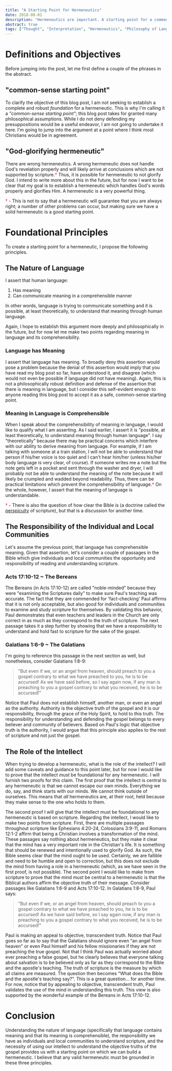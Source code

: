 ```yaml
---
title: "A Starting Point for Hermeneutics"
date: 2018-08-01
description: "Hermeneutics are important. A starting point for a common-sense, God-glorifying hermeneutic can be developed by considering the nature of language, the responsibility of the individual and local communities, and the role of the intellect in interpreting scripture."
abstract: true
tags: ["Thought", "Interpretation", "Hermeneutics", "Philosophy of Language", "Glory to God", "Acts", "Bereans", "Galatians"]
---
```


# Definitions and Objectives

Before jumping into the post, let me first define a couple of the phrases in the abstract.

## "common-sense starting point"

To clarify the objective of this blog post, I am not seeking to establish a complete and robust *foundation* for a hermeneutic. This is why I'm calling it a *"common-sense starting point"*; this blog post takes for granted many philosophical assumptions. While I do not deny defending my presuppositions would be a useful endeavor, I am not going to undertake it here. I'm going to jump into the argument at a point where I think most Christians would be in agreement.

## "God-glorifying hermeneutic"

There are wrong hermeneutics. A wrong hermeneutic does not handle God's revelation properly and will likely arrive at conclusions which are not supported by scripture.<span style="color: red;">†</span> Thus, it is possible for hermeneutic to not glorify God. I intend to write more about this in the future, but for now I want to be clear that my goal is to establish a hermeneutic which handles God's words properly and glorifies Him. A hermeneutic is a very powerful thing.

<aside class="marginnote">
  <span style="color: red;">†</span> - This is not to say that a hermeneutic will guarantee that you are always right; a number of other problems can occur, but making sure we have a solid hermeneutic is a good starting point.
</aside>

# Foundational Principles

To create a starting point for a hermeneutic, I propose the following principles.

## The Nature of Language

I assert that human language:

  1. Has meaning
  2. Can communicate meaning in a comprehensible manner

In other words, language is trying to communicate something and it is possible, at least theoretically, to understand that meaning through human language.

Again, I hope to establish this argument more deeply and philosophically in  the future, but for now let me make two points regarding meaning in language and its comprehensibility.

### Language has Meaning

I assert that language has meaning. To broadly deny this assertion would pose a problem because the denial of this assertion would imply that you have read my blog post so far, have understood it, and disagree (which would not even be possible if language did not have meaning). Again, this is not a philosophically robust definition and defense of the assertion that there is meaning in language, but I consider this self-evident enough to anyone reading this blog post to accept it as a safe, common-sense starting point.

### Meaning in Language is Comprehensible

When I speak about the comprehensibility of meaning in language, I would like to qualify what I am asserting. As I said earlier, I assert it is "possible, at least theoretically, to understand meaning through human language". I say "theoretically" because there may be practical concerns which interfere with our ability to derive meaning from language. For example, if I am talking with someone at a train station, I will not be able to understand that person if his/her voice is too quiet and I can't hear him/her (unless his/her body language is very clear, of course). If someone writes me a note but the note gets left in a pocket and sent through the washer and dryer, I will probably not be able to understand the meaning of the note because it will likely be crumpled and wadded beyond readability. Thus, there can be practical limitations which prevent the comprehensibility of language.<span style="color: red;">†</span> On the whole, however, I assert that the meaning of language is understandable.

<aside class="marginnote">
  <span style="color: red;">†</span> - There is also the question of how clear the Bible is (a doctrine called the <a href="https://www.merriam-webster.com/dictionary/perspicuous">perspicuity</a> of scripture), but that is a discussion for another time.
</aside>

## The Responsibility of the Individual and Local Communities

Let's assume the previous point, that language has comprehensible meaning. Given that assertion, let's consider a couple of passages in the Bible which give individuals and local communities the opportunity and responsibility of reading and understanding scripture.

### Acts 17:10-12 ~ The Bereans

The Bereans (in Acts 17:10-12) are called "noble-minded" because they were "examining the Scriptures daily" to make sure Paul's teaching was accurate. The fact that they are commended for 'fact-checking' Paul affirms that it is not only acceptable, but also good for individuals and communities to examine and study scripture for themselves. By validating this behavior, Paul demonstrates that even teachers and leaders in the Church are only correct in as much as they correspond to the truth of scripture. The next passage takes it a step further by showing that we have a responsibility to understand and hold fast to scripture for the sake of the gospel.

### Galatians 1:6-9 ~ The Galatians

I'm going to reference this passage in the next section as well, but nonetheless, consider Galatians 1:8-9:

> "But even if we, or an angel from heaven, should preach to you a gospel contrary to what we have preached to you, he is to be accursed! As we have said before, so I say again now, if any man is preaching to you a gospel contrary to what you received, he is to be accursed!"

Notice that Paul does not establish himself, another man, or even an angel as the authority. Authority is the objective truth of the gospel and it is our responsibility, through the grace of the Holy Spirit, to hold to this truth. The responsibility for understanding and defending the gospel belongs to every believer and community of believers. Based on Paul's logic that objective truth is the authority, I would argue that this principle also applies to the rest of scripture and not just the gospel.

## The Role of the Intellect

When trying to develop a hermeneutic, what is the role of the intellect? I will add some caveats and guidance to this point later, but for now I would like to prove that the intellect *must* be foundational for any hermeneutic. I will furnish two proofs for this claim. The first proof that the intellect is central to any hermeneutic is that we cannot escape our own minds. Everything we do, say, and think starts with our minds. We cannot think outside of ourselves. This means that *all* hermeneutics are, at their root, held because they make sense to the one who holds to them.

The second proof I will give that the intellect must be foundational to any hermeneutic is based on scripture. Regarding the intellect, I would like to make two points from scripture. First, there are multiple passages throughout scripture like Ephesians 4:20-24, Colossians 3:9-11, and Romans 12:1-2 affirm that being a Christian involves a transformation of the mind. These passages say nothing about hermeneutics, but they make it clear that the mind has a very important role in the Christian's life. It is something that should be renewed and intentionally used to glorify God. As such, the Bible seems clear that the mind ought to be used. Certainly, we are fallible and need to be humble and open to correction, but this does not exclude the mind from having a role in a hermeneutic (which, as we have seen in the first proof, is not possible). The second point I would like to make from scripture to prove that the mind *must* be central to a hermeneutic is that the Biblical authors affirm the objective truth of their message. Consider passages like Galatians 1:6-9 and Acts 17:10-12. In Galatians 1:8-9, Paul says:

> "But even if we, or an angel from heaven, should preach to you a gospel contrary to what we have preached to you, he is to be accursed! As we have said before, so I say again now, if any man is preaching to you a gospel contrary to what you received, he is to be accursed!"

Paul is making an appeal to objective, transcendent truth. Notice that Paul goes so far as to say that the Galatians should ignore even "an angel from heaven" or even Paul himself and his fellow missionaries if they are not preaching the true gospel. Not that I think Paul was actually worried about ever preaching a false gospel, but he clearly believes that everyone talking about salvation is to be believed only as far as they correspond to the Bible and the apostle's teaching. The truth of scripture is the measure by which all claims are measured. The question then becomes "What does the Bible and the apostle's teaching say?". This is a great question... for another time. For now, notice that by appealing to objective, transcendent truth, Paul validates the use of the mind in understanding this truth. This view is also supported by the wonderful example of the Bereans in Acts 17:10-12.

# Conclusion

Understanding the nature of language (specifically that language contains meaning and that its meaning is comprehensible), the responsibility we have as individuals and local communities to understand scripture, and the necessity of using our intellect to understand the objective truths of the gospel provides us with a starting point on which we can build a hermeneutic. I believe that any valid hermeneutic must be grounded in these three principles.
